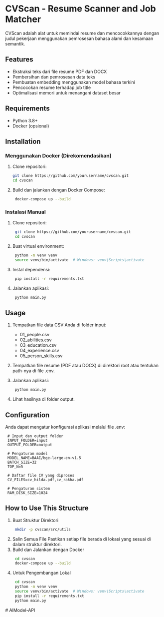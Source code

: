 # CVScan - Resume Scanner and Job Matcher

CVScan adalah alat untuk memindai resume dan mencocokkannya dengan judul pekerjaan menggunakan pemrosesan bahasa alami dan kesamaan semantik.

## Features

- Ekstraksi teks dari file resume PDF dan DOCX
- Pembersihan dan pemrosesan data teks
- Pembuatan embedding menggunakan model bahasa terkini
- Pencocokan resume terhadap job title
- Optimalisasi memori untuk menangani dataset besar

## Requirements

- Python 3.8+
- Docker (opsional)

## Installation

### Menggunakan Docker (Direkomendasikan)

1. Clone repositori:
   ```bash
   git clone https://github.com/yourusername/cvscan.git
   cd cvscan

2. Build dan jalankan dengan Docker Compose:
   ```bash
    docker-compose up --build

### Instalasi Manual

1. Clone repositori:
   ```bash
    git clone https://github.com/yourusername/cvscan.git
    cd cvscan

2. Buat virtual environment:
   ```bash
    python -m venv venv
    source venv/bin/activate  # Windows: venv\Scripts\activate

3. Instal dependensi:
   ```bash
    pip install -r requirements.txt

4. Jalankan aplikasi:
   ```bash
    python main.py

## Usage
1. Tempatkan file data CSV Anda di folder input:
    - 01_people.csv
    - 02_abilities.csv
    - 03_education.csv
    - 04_experience.csv
    - 05_person_skills.csv

2. Tempatkan file resume (PDF atau DOCX) di direktori root atau tentukan path-nya di file .env.

3. Jalankan aplikasi:
   ```bash
    python main.py

4. Lihat hasilnya di folder output.

## Configuration
Anda dapat mengatur konfigurasi aplikasi melalui file .env:
   ```
    # Input dan output folder
    INPUT_FOLDER=input
    OUTPUT_FOLDER=output

    # Pengaturan model
    MODEL_NAME=BAAI/bge-large-en-v1.5
    BATCH_SIZE=32
    TOP_N=5

    # Daftar file CV yang diproses
    CV_FILES=cv_hilda.pdf,cv_rakha.pdf

    # Pengaturan sistem
    RAM_DISK_SIZE=1024
   ```

## How to Use This Structure
1. Buat Struktur Direktori
   ```bash
    mkdir -p cvscan/src/utils

2. Salin Semua File
Pastikan setiap file berada di lokasi yang sesuai di dalam struktur direktori.
3. Build dan Jalankan dengan Docker
   ```bash
    cd cvscan
    docker-compose up --build

4. Untuk Pengembangan Lokal
   ```bash
    cd cvscan
    python -m venv venv
    source venv/bin/activate  # Windows: venv\Scripts\activate
    pip install -r requirements.txt
    python main.py

#   A I M o d e l - A P I  
 